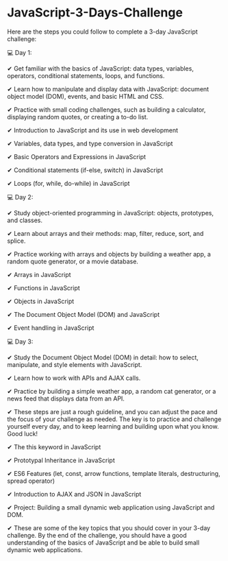 # JavaScript-3-Days-Challenge
Here are the steps you could follow to complete a 3-day JavaScript challenge:


💻 Day 1:

✔ Get familiar with the basics of JavaScript: data types, variables, operators, conditional statements, loops, and functions.

✔ Learn how to manipulate and display data with JavaScript: document object model (DOM), events, and basic HTML and CSS.

✔ Practice with small coding challenges, such as building a calculator, displaying random quotes, or creating a to-do list.

✔ Introduction to JavaScript and its use in web development

✔ Variables, data types, and type conversion in JavaScript

✔ Basic Operators and Expressions in JavaScript

✔ Conditional statements (if-else, switch) in JavaScript

✔ Loops (for, while, do-while) in JavaScript


💻 Day 2:


✔ Study object-oriented programming in JavaScript: objects, prototypes, and classes.

✔ Learn about arrays and their methods: map, filter, reduce, sort, and splice.

✔ Practice working with arrays and objects by building a weather app, a random quote generator, or a movie database.

✔ Arrays in JavaScript

✔ Functions in JavaScript

✔ Objects in JavaScript

✔ The Document Object Model (DOM) and JavaScript

✔ Event handling in JavaScript


💻 Day 3:


✔ Study the Document Object Model (DOM) in detail: how to select, manipulate, and style elements with JavaScript.

✔ Learn how to work with APIs and AJAX calls.

✔ Practice by building a simple weather app, a random cat generator, or a news feed that displays data from an API.

✔ These steps are just a rough guideline, and you can adjust the pace and the focus of your challenge as needed. The key is to practice and challenge            yourself   every day, and to keep learning and building upon what you know. Good luck!

✔ The this keyword in JavaScript

✔ Prototypal Inheritance in JavaScript

✔ ES6 Features (let, const, arrow functions, template literals, destructuring, spread operator)

✔ Introduction to AJAX and JSON in JavaScript

✔ Project: Building a small dynamic web application using JavaScript and DOM.

✔ These are some of the key topics that you should cover in your 3-day challenge. By the end of the challenge, you should have a good understanding of the      basics of JavaScript and be able to build small dynamic web applications.

